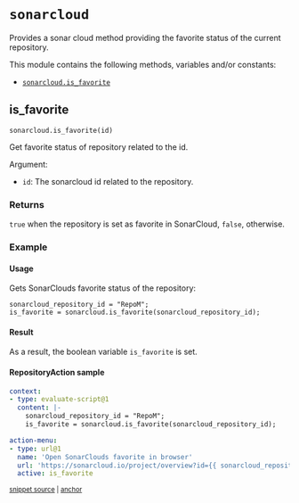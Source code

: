 # `sonarcloud`

Provides a sonar cloud method providing the favorite status of the current repository.

This module contains the following methods, variables and/or constants:

- [`sonarcloud.is_favorite`](#is_favorite)

## is_favorite

`sonarcloud.is_favorite(id)`

Get favorite status of repository related to the id.

Argument:

- `id`: The sonarcloud id related to the repository.

### Returns

`true` when the repository is set as favorite in SonarCloud, `false`, otherwise.

### Example
      
#### Usage

Gets SonarClouds favorite status of the repository:


```
sonarcloud_repository_id = "RepoM";
is_favorite = sonarcloud.is_favorite(sonarcloud_repository_id);
```

#### Result

As a result, the boolean variable `is_favorite` is set.

#### RepositoryAction sample

<!-- snippet: sonarcloud-is_favorite@actionmenu01 -->
<a id='snippet-sonarcloud-is_favorite@actionmenu01'></a>
```yaml
context:
- type: evaluate-script@1
  content: |-
    sonarcloud_repository_id = "RepoM";
    is_favorite = sonarcloud.is_favorite(sonarcloud_repository_id);

action-menu:
- type: url@1
  name: 'Open SonarClouds favorite in browser'
  url: 'https://sonarcloud.io/project/overview?id={{ sonarcloud_repository_id }}'
  active: is_favorite
```
<sup><a href='/tests/RepoM.Plugin.SonarCloud.Tests/ActionMenu/IntegrationTests/SonarCloudContextTests.Context_IsFavorite_Documentation.testfile.yaml#L1-L15' title='Snippet source file'>snippet source</a> | <a href='#snippet-sonarcloud-is_favorite@actionmenu01' title='Start of snippet'>anchor</a></sup>
<!-- endSnippet -->

